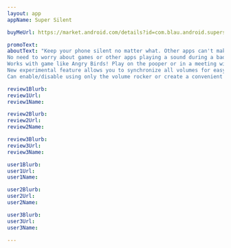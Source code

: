 ```yaml
---
layout: app
appName: Super Silent

buyMeUrl: https://market.android.com/details?id=com.blau.android.supersilent

promoText: 
aboutText: "Keep your phone silent no matter what. Other apps can't make a peep.
No need to worry about games or other apps playing a sound during a bad time. Ensures that no app can play sound while it's enabled. Apps can raise the volume or try to play but they won't make a peep.
Works with game like Angry Birds! Play on the pooper or in a meeting without anyone hearing a peep. If you get caught, I'll refund your money and you can keep the app. I will also send your boss a five sentence email if you get caught in a meeting.
New experimental feature allows you to synchronize all volumes for easy volume changing via your volume rocker. It's basically a better volume manager.
Can enable/disable using only the volume rocker or create a convenient desktop toggle."

review1Blurb: 
review1Url: 
review1Name: 

review2Blurb: 
review2Url: 
review2Name: 

review3Blurb: 
review3Url: 
review3Name: 

user1Blurb: 
user1Url: 
user1Name: 

user2Blurb: 
user2Url: 
user2Name: 

user3Blurb: 
user3Url: 
user3Name: 

---
```

